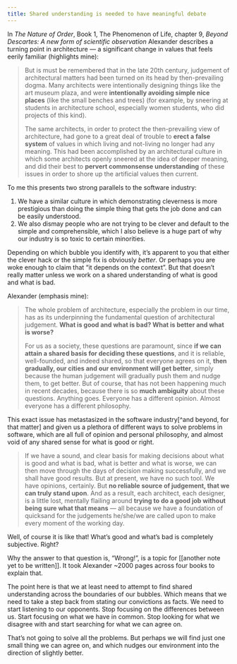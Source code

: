 ```yaml
---
title: Shared understanding is needed to have meaningful debate
---
```


In _The Nature of Order_, Book 1, The Phenomenon of Life, chapter 9, _Beyond Descartes: A new form of scientific observation_ Alexander describes a turning point in architecture — a significant change in values that feels eerily familiar (highlights mine):

> But is must be remembered that in the late 20th century, judgement of architectural matters had been turned on its head by then-prevailing dogma. Many architects were intentionally designing things like the art museum plaza, and were **intentionally avoiding simple nice places** (like the small benches and trees) (for example, by sneering at students in architecture school, especially women students, who did projects of this kind).
> 
> The same architects, in order to protect the then-prevailing view of architecture, had gone to a great deal of trouble to **erect a false system** of values in which living and not-living no longer had any meaning. This had been accomplished by an architectural culture in which some architects openly sneered at the idea of deeper meaning, and did their best to **pervert commonsense understanding** of these issues in order to shore up the artificial values then current.

To me this presents two strong parallels to the software industry:

1. We have a similar culture in which demonstrating cleverness is more prestigious than doing the simple thing that gets the job done and can be easily understood.
2. We also dismay people who are not trying to be clever and default to the simple and comprehensible, which I also believe is a huge part of why our industry is so toxic to certain minorities.

Depending on which bubble you identify with, it’s apparent to you that either the clever hack or the simple fix is obviously *better*. Or perhaps you are woke enough to claim that “it depends on the context”. But that doesn’t really matter unless we work on a shared understanding of what is good and what is bad.

Alexander (emphasis mine):

> The whole problem of architecture, especially the problem in our time, has as its underpinning the fundamental question of architectural judgement. **What is good and what is bad? What is better and what is worse?**
> 
> For us as a society, these questions are paramount, since **if we can attain a shared basis for deciding these questions**, and it is reliable, well-founded, and indeed shared, so that everyone agrees on it, **then gradually, our cities and our environment will get better**, simply because the human judgement will gradually push them and nudge them, to get better. But of course, that has not been happening much in recent decades, because there is so **much ambiguity** about these questions. Anything goes. Everyone has a different opinion. Almost everyone has a different philosophy.

This exact issue has metastasized in the software industry[^and beyond, for that matter] and given us a plethora of different ways to solve problems in software, which are all full of opinion and personal philosophy, and almost void of any shared sense for what is good or right.

>  If we have a sound, and clear basis for making decisions about what is good and what is bad, what is better and what is worse, we can then move through the days of decision making successfully, and we shall have good results. But at present, we have no such tool. We have opinions, certainly. But **no reliable source of judgement, that we can truly stand upon**. And as a result, each architect, each designer, is a little lost, mentally flailing around **trying to do a good job without being sure what that means** — all because we have a foundation of quicksand for the judgements he/she/we are called upon to make every moment of the working day.

Well, of course it is like that! What’s good and what’s bad is completely subjective. Right?

Why the answer to that question is, “Wrong!”, is a topic for [[another note yet to be written]]. It took Alexander ~2000 pages across four books to explain that.

The point here is that we at least need to attempt to find shared understanding across the boundaries of our bubbles. Which means that we need to take a step back from stating our convictions as facts. We need to start listening to our opponents. Stop focusing on the differences between us. Start focusing on what we have in common. Stop looking for what we disagree with and start searching for what we can agree on. 

That’s not going to solve all the problems. But perhaps we will find just one small thing we can agree on, and which nudges our environment into the direction of slightly better.
